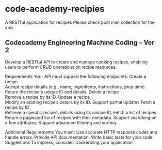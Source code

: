 # code-academy-recipies
A RESTful application for recipies
Please check post man collection for the apis

## Codecademy Engineering Machine Coding – Ver 2

Develop a RESTful API to create and manage cooking recipes, enabling users to perform CRUD operations on recipe resources.


Requirements
Your API must support the following endpoints: 
Create a recipe  
Accept recipe details (e.g., name, ingredients, instructions, prep time). 
Return the recipe's unique ID and details. 
Delete a recipe  
Remove a recipe by its ID. 
Update a recipe  
Modify an existing recipe’s details by its ID. 
Support partial updates 
Fetch a recipe by ID  
Retrieve a specific recipe’s details using its unique ID. 
Fetch a list of recipes  
Return a paginated list of recipes with their metadata. 
Support searching on a few attributes. 
Support advanced filtering and sorting. 

Additional Requirements 
You must: 
Use accurate HTTP response codes and handle errors. 
Provide API documentation. 
Write basic tests for your code. 
Suggestions 
To impress, consider: 
Dockerizing your application 
